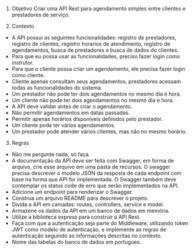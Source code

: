 1. Objetivo
Criar uma API Rest para agendamento simples entre clientes e prestadores de serviço.

2. Contexto
- A API possui as seguintes funcionalidades: registro de prestadores, registro de clientes, registro horarios de atendimento, registro de agendamentos, busca de prestadores e busca de dados do clientes.
- Para que eu possa usar as funcionalidades, preciso fazer login como instrutor.
- Para que o cliente possa criar um agendamento, ele precisa fazer login como cliente. 
- Cliente apenas consultam seus agendamentos, prestadores acessam todas as funcionalidades do sistema.
- Um prestador não pode ter dois agendamentos no mesmo dia e hora.
- Um cliente não pode ter dois agendamentos no mesmo dia e hora.
- A API deve validar antes de criar o agendamento.
- Não permitir agendamentos em datas passadas.  
- Permitir apenas horários disponíveis definidos pelo prestador. 
- Um cliente pode ter vários agendamentos.
- Um prestador pode atender vários clientes, mas não no mesmo horário.

3. Regras
- Não me pergunte nada, só faça.
- A documentação da API deve ser feita com Swagger, em forma de arquivo, crie esse arquivo em uma pasta de recursos. O swagger precisa descrever o modelo JSON da resposta de cada endpoint com base na forma que API for implementada. O Swagger também deve contemplar os status code de erro que serão implementados na API.
- Adicione um endpoint para renderizar o Swagger.
- Construa um arquivo README para descrever o projeto.
- Divida a API em camadas: routes, controllers, service e model.
- Armazene os dados da API em um banco de dados em memória.
- Utilize a biblioteca express para construir a API Rest.
- Faça com que a autenticação seja parte do Middleware, utilizando token JWT como modelo de autenticação, e implemente as regras de autenticação seguindo as informações descritas no contexto.
- Nome das tabelas do banco de dados em portugues.